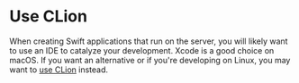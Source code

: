 # Use CLion

When creating Swift applications that run on the server, you will likely want to use an IDE to catalyze your development. Xcode is a good choice on macOS. If you want an alternative or if you're developing on Linux, you may want to [use CLion](https://www.raywenderlich.com/9363-using-clion-as-an-ide-for-server-side-swift-apps-on-linux) instead.
